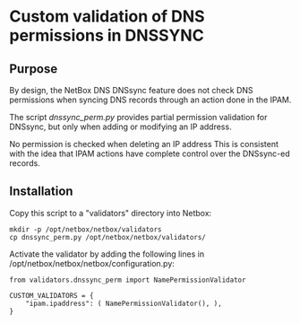 # Custom validation of DNS permissions in DNSSYNC

## Purpose

By design, the NetBox DNS DNSsync feature does not check DNS permissions when syncing DNS records through an action done in the IPAM.

The script *dnssync_perm.py* provides partial permission validation for DNSsync, but only when adding or modifying an IP address.

No permission is checked when deleting an IP address This is consistent with the idea that IPAM actions have complete control over the DNSsync-ed records.

## Installation

Copy this script to a "validators" directory into Netbox:

    mkdir -p /opt/netbox/netbox/validators
    cp dnssync_perm.py /opt/netbox/netbox/validators/

Activate the validator by adding the following lines in /opt/netbox/netbox/netbox/configuration.py:

    from validators.dnssync_perm import NamePermissionValidator

    CUSTOM_VALIDATORS = {
        "ipam.ipaddress": ( NamePermissionValidator(), ),
    }
